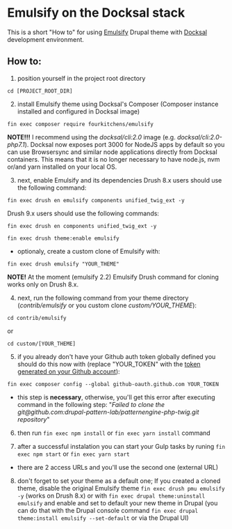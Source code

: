 # Emulsify on the Docksal stack

This is a short "How to" for using [Emulsify](https://github.com/fourkitchens/emulsify) Drupal theme with [Docksal](https://github.com/docksal/docksal) development environment.

## How to:

1. position yourself in the project root directory

`cd [PROJECT_ROOT_DIR]`

2. install Emulsify theme using Docksal's Composer (Composer instance installed and configured in Docksal image)

`fin exec composer require fourkitchens/emulsify`

**NOTE!!!**
I recommend using the _docksal/cli:2.0_ image (e.g. _docksal/cli:2.0-php7.1_).
Docksal now exposes port 3000 for NodeJS apps by default so you can use Browsersync and similar node applications directly from Docksal containers. This means that it is no longer necessary to have node.js, nvm or/and yarn installed on your local OS. 

3. next, enable Emulsify and its dependencies
Drush 8.x users should use the following command:

`fin exec drush en emulsify components unified_twig_ext -y`

Drush 9.x users should use the following commands:

`fin exec drush en components unified_twig_ext -y`

`fin exec drush theme:enable emulsify`

- optionaly, create a custom clone of Emulsify with:

`fin exec drush emulsify "YOUR_THEME"`

**NOTE!** At the moment (emulsify 2.2) Emulsify Drush command for cloning works only on Drush 8.x. 

4. next, run the following command from your theme directory (_contrib/emulsify_ or you custom clone _custom/YOUR_THEME_):

`cd contrib/emulsify`

or

`cd custom/[YOUR_THEME]`

5. if you already don't have your Github auth token globally defined you should do this now with (replace "YOUR_TOKEN" with the [token generated on your Github account](https://help.github.com/articles/creating-a-personal-access-token-for-the-command-line/)):

`fin exec composer config --global github-oauth.github.com YOUR_TOKEN`
 - this step is **necessary**, otherwise, you'll get this error after executing command in the following step: "_Failed to clone the git<span>@</span>github&#46;com:drupal-pattern-lab/patternengine-php-twig.git repository_"

6. then run `fin exec npm install` or `fin exec yarn install` command

7. after a successful instalation you can start your Gulp tasks by runing `fin exec npm start` or `fin exec yarn start`

- there are 2 access URLs and you'll use the second one (external URL)

8. don't forget to set your theme as a default one; If you created a cloned theme, disable the original Emulsify theme `fin exec drush pmu emulsify -y` (works on Drush 8.x) or with
`fin exec drupal theme:uninstall emulsify` and enable and set to default your new theme in Drupal 
(you can do that with the Drupal console command 
`fin exec drupal theme:install emulsify --set-default` or via the Drupal UI)
